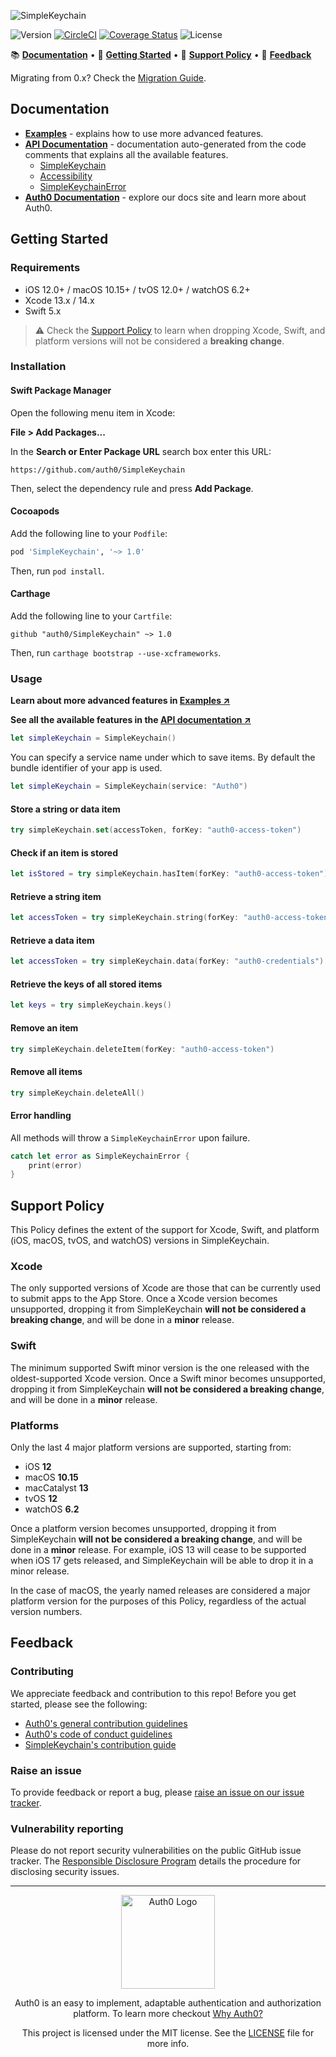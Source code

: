 ![SimpleKeychain](https://cdn.auth0.com/website/sdks/banners/simplekeychain-banner.png)

![Version](https://img.shields.io/cocoapods/v/SimpleKeychain.svg?style=flat)
[![CircleCI](https://img.shields.io/circleci/project/github/auth0/SimpleKeychain.svg?style=flat)](https://circleci.com/gh/auth0/SimpleKeychain/tree/master)
[![Coverage Status](https://img.shields.io/codecov/c/github/auth0/SimpleKeychain/master.svg?style=flat)](https://codecov.io/github/auth0/SimpleKeychain)
![License](https://img.shields.io/github/license/auth0/SimpleKeychain.svg?style=flat)

📚 [**Documentation**](#documentation) • 🚀 [**Getting Started**](#getting-started) • 📃 [**Support Policy**](#support-policy) • 💬 [**Feedback**](#feedback)

Migrating from 0.x? Check the [Migration Guide](V1_MIGRATION_GUIDE.md).

## Documentation

- [**Examples**](EXAMPLES.md) - explains how to use more advanced features.
- [**API Documentation**](https://auth0.github.io/SimpleKeychain/documentation/simplekeychain/) - documentation auto-generated from the code comments that explains all the available features.
  + [SimpleKeychain](https://auth0.github.io/SimpleKeychain/documentation/simplekeychain/simplekeychain)
  + [Accessibility](https://auth0.github.io/SimpleKeychain/documentation/simplekeychain/accessibility)
  + [SimpleKeychainError](https://auth0.github.io/SimpleKeychain/documentation/simplekeychain/simplekeychainerror)
- [**Auth0 Documentation**](https://auth0.com/docs) - explore our docs site and learn more about Auth0.

## Getting Started

### Requirements

- iOS 12.0+ / macOS 10.15+ / tvOS 12.0+ / watchOS 6.2+
- Xcode 13.x / 14.x
- Swift 5.x

> ⚠️ Check the [Support Policy](#support-policy) to learn when dropping Xcode, Swift, and platform versions will not be considered a **breaking change**.

### Installation

#### Swift Package Manager

Open the following menu item in Xcode:

**File > Add Packages...**

In the **Search or Enter Package URL** search box enter this URL: 

```text
https://github.com/auth0/SimpleKeychain
```

Then, select the dependency rule and press **Add Package**.

#### Cocoapods

Add the following line to your `Podfile`:

```ruby
pod 'SimpleKeychain', '~> 1.0'
```

Then, run `pod install`.

#### Carthage

Add the following line to your `Cartfile`:

```text
github "auth0/SimpleKeychain" ~> 1.0
```

Then, run `carthage bootstrap --use-xcframeworks`.

### Usage

**Learn about more advanced features in [Examples ↗](EXAMPLES.md)**

**See all the available features in the [API documentation ↗](https://auth0.github.io/SimpleKeychain/documentation/simplekeychain/)**

```swift
let simpleKeychain = SimpleKeychain()
```

You can specify a service name under which to save items. By default the bundle identifier of your app is used.

```swift
let simpleKeychain = SimpleKeychain(service: "Auth0")
```

#### Store a string or data item

```swift
try simpleKeychain.set(accessToken, forKey: "auth0-access-token")
```

#### Check if an item is stored

```swift
let isStored = try simpleKeychain.hasItem(forKey: "auth0-access-token")
```

#### Retrieve a string item

```swift
let accessToken = try simpleKeychain.string(forKey: "auth0-access-token")
```

#### Retrieve a data item

```swift
let accessToken = try simpleKeychain.data(forKey: "auth0-credentials")
```

#### Retrieve the keys of all stored items

```swift
let keys = try simpleKeychain.keys()
```

#### Remove an item

```swift
try simpleKeychain.deleteItem(forKey: "auth0-access-token")
```

#### Remove all items

```swift
try simpleKeychain.deleteAll()
```

#### Error handling

All methods will throw a `SimpleKeychainError` upon failure.

```swift
catch let error as SimpleKeychainError {
    print(error)
}
```

## Support Policy

This Policy defines the extent of the support for Xcode, Swift, and platform (iOS, macOS, tvOS, and watchOS) versions in SimpleKeychain.

### Xcode

The only supported versions of Xcode are those that can be currently used to submit apps to the App Store. Once a Xcode version becomes unsupported, dropping it from SimpleKeychain **will not be considered a breaking change**, and will be done in a **minor** release.

### Swift

The minimum supported Swift minor version is the one released with the oldest-supported Xcode version. Once a Swift minor becomes unsupported, dropping it from SimpleKeychain **will not be considered a breaking change**, and will be done in a **minor** release.

### Platforms

Only the last 4 major platform versions are supported, starting from:

- iOS **12**
- macOS **10.15**
- macCatalyst **13**
- tvOS **12**
- watchOS **6.2**

Once a platform version becomes unsupported, dropping it from SimpleKeychain **will not be considered a breaking change**, and will be done in a **minor** release. For example, iOS 13 will cease to be supported when iOS 17 gets released, and SimpleKeychain will be able to drop it in a minor release.

In the case of macOS, the yearly named releases are considered a major platform version for the purposes of this Policy, regardless of the actual version numbers.

## Feedback

### Contributing

We appreciate feedback and contribution to this repo! Before you get started, please see the following:

- [Auth0's general contribution guidelines](https://github.com/auth0/open-source-template/blob/master/GENERAL-CONTRIBUTING.md)
- [Auth0's code of conduct guidelines](https://github.com/auth0/open-source-template/blob/master/CODE-OF-CONDUCT.md)
- [SimpleKeychain's contribution guide](CONTRIBUTING.md)

### Raise an issue

To provide feedback or report a bug, please [raise an issue on our issue tracker](https://github.com/auth0/SimpleKeychain/issues).

### Vulnerability reporting

Please do not report security vulnerabilities on the public GitHub issue tracker. The [Responsible Disclosure Program](https://auth0.com/responsible-disclosure-policy) details the procedure for disclosing security issues.

---

<p align="center">
  <picture>
    <source media="(prefers-color-scheme: light)" srcset="https://cdn.auth0.com/website/sdks/logos/auth0_light_mode.png" width="150">
    <source media="(prefers-color-scheme: dark)" srcset="https://cdn.auth0.com/website/sdks/logos/auth0_dark_mode.png" width="150">
    <img alt="Auth0 Logo" src="https://cdn.auth0.com/website/sdks/logos/auth0_light_mode.png" width="150">
  </picture>
</p>

<p align="center">Auth0 is an easy to implement, adaptable authentication and authorization platform. To learn more checkout <a href="https://auth0.com/why-auth0">Why Auth0?</a></p>

<p align="center">This project is licensed under the MIT license. See the <a href="./LICENSE"> LICENSE</a> file for more info.</p>
